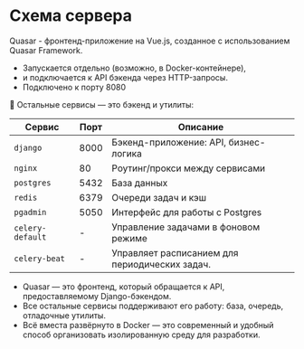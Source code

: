 # Схема сервера

Quasar - фронтенд-приложение на Vue.js, созданное с использованием Quasar Framework.
- Запускается отдельно (возможно, в Docker-контейнере), 
- и подключается к API бэкенда через HTTP-запросы.
- Подключено к порту 8080



🔹 Остальные сервисы — это бэкенд и утилиты:

| Сервис           | Порт    | Описание                              |
|------------------|---------|---------------------------------------|
| `django`         | 8000    | Бэкенд-приложение: API, бизнес-логика |
| `nginx`          | 80      | Роутинг/прокси между сервисами        |
| `postgres`       | 5432    | База данных                           |
| `redis`          | 6379    | Очереди задач и кэш                   |
| `pgadmin`        | 5050    | Интерфейс для работы с Postgres       |
| `celery-default` | -       | Управление задачами в фоновом режиме  |
| `celery-beat`    | -       | Управляет расписанием для периодических задач. |


- Quasar — это фронтенд, который обращается к API, предоставляемому Django-бэкендом.
- Все остальные сервисы поддерживают его работу: база, очередь, отладочные утилиты.
- Всё вместа развёрнуто в Docker — это современный и удобный способ организовать изолированную среду для разработки.
